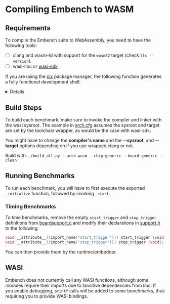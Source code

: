 # Compiling Embench to WASM

## Requirements

To compile the Embench suite to WebAssembly, you need to have the following tools:

- [ ] clang and wasm-ld with support for the `wasm32` target (check `llc --version`).
- [ ] wasi-libc or [wasi-sdk](https://github.com/WebAssembly/wasi-sdk)

If you are using the [nix](https://nixos.org/) package manager, the following function generates a fully functional development shell:
<details>

    ```nix
    { pkgs ? import <nixos > {
        crossSystem = {
            config = "wasm32-unknown-wasi";
            useLLVM = true;
        };
    }, lib ? import <nixos/lib>, native ? import <nixos> {}} :
    let pypackages = p: with p; [
        pyelftools
    ];
    in
    pkgs.callPackage (
        {mkShell, llvm, musl, lld, wabt} :
        mkShell {
            nativeBuildInputs = [ wabt lld (native.python3.withPackages pypackages) ];
            buildInputs = [ pkgs.wasilibc ];
        }
    ) {}
    ```

</details>

## Build Steps

To build each benchmark, make sure to invoke the compiler and linker with the wasi sysroot.
The example in [arch.cfg](./arch.cfg) assumes the sysroot and target are set by the toolchain wrapper, as would be the case with wasi-sdk.

You might have to change the __compiler's name__ and the __--sysroot__, and __--target__ options depending on if you use wrapped clang or not.

Build with: `./build_all.py --arch wasm --chip generic --board generic --clean`

## Running Benchmarks

To run each benchmark, you will have to first execute the exported `_initialize` function, followed by invoking `_start`.

### Timing Benchmarks

To time benchmarks, remove the empty `start_trigger` and `stop_trigger` definitions from [boardsupport.c](./boards/generic/boardsupport.c)
and modify their declarations in [support.h](../../support/support.h) to the following:
```c
void __attribute__((import_name("start_trigger"))) start_trigger (void);
void __attribute__((import_name("stop_trigger"))) stop_trigger (void);
```
You can then provide them by the runtime/embedder.

## WASI

Embench does not currently call any WASI functions, although some modules require their imports due to tansitive dependencies from libc.
If you enable debugging, `printf` calls will be added to some benchmarks, thus requiring you to provide WASI bindings.